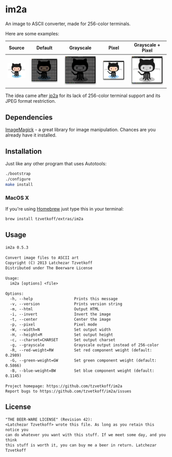 
# im2a

An image to ASCII converter, made for 256-color terminals.

Here are some examples:

| Source                      | Default                      | Grayscale                    | Pixel                        | Grayscale + Pixel            |
| --------------------------- | ---------------------------- | ---------------------------- | ---------------------------- | ---------------------------- |
| ![Source](examples/oc0.png) | ![Default](examples/oc1.png) | ![Default](examples/oc2.png) | ![Default](examples/oc3.png) | ![Default](examples/oc4.png) |

The idea came after [jp2a](http://csl.sublevel3.org/jp2a/) for its lack of 256-color terminal support and its JPEG format restriction.

## Dependencies

[ImageMagick](http://www.imagemagick.org/) - a great library for image manipulation. Chances are you already have it installed.

## Installation

Just like any other program that uses Autotools:

``` bash
./bootstrap
./configure
make install
```

### MacOS X

If you're using [Homebrew](http://brew.sh/) just type this in your terminal:

``` bash
brew install tzvetkoff/extras/im2a
```

## Usage

```
im2a 0.5.3

Convert image files to ASCII art
Copyright (C) 2013 Latchezar Tzvetkoff
Distributed under The Beerware License

Usage:
  im2a [options] <file>

Options:
  -h, --help                  Prints this message
  -v, --version               Prints version string
  -m, --html                  Output HTML
  -i, --invert                Invert the image
  -t, --center                Center the image
  -p, --pixel                 Pixel mode
  -W, --width=N               Set output width
  -H, --height=M              Set output height
  -c, --charset=CHARSET       Set output charset
  -g, --grayscale             Grayscale output instead of 256-color
  -R, --red-weight=RW         Set red component weight (default: 0.2989)
  -G, --green-weight=GW       Set green component weight (default: 0.5866)
  -B, --blue-weight=BW        Set blue component weight (default: 0.1145)

Project homepage: https://github.com/tzvetkoff/im2a
Report bugs to https://github.com/tzvetkoff/im2a/issues
```

## License

```
"THE BEER-WARE LICENSE" (Revision 42):
<Latchezar Tzvetkoff> wrote this file. As long as you retain this notice you
can do whatever you want with this stuff. If we meet some day, and you think
this stuff is worth it, you can buy me a beer in return. Latchezar Tzvetkoff
```
